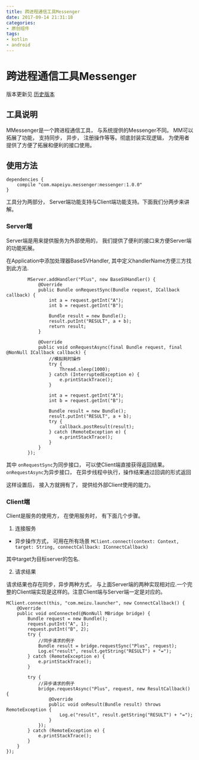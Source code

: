 ```yaml
---
title: 跨进程通信工具Messenger
date: 2017-09-14 21:31:18
categories:
- 原创组件
tags: 
- kotlin
- android
---
```


# 跨进程通信工具Messenger

版本更新见 [历史版本](LOG.md)


## 工具说明

MMessenger是一个跨进程通信工具， 与系统提供的Messenger不同。 MM可以拓展了功能， 支持同步， 异步， 注册操作等等。彻底封装实现逻辑， 为使用者提供了方便了拓展和便利的接口使用。

## 使用方法

```
dependencies {
    compile "com.mapeiyu.messenger:messenger:1.0.0"
}
```

工具分为两部分， Server端功能支持与Client端功能支持。下面我们分两步来讲解。

### Server端

Server端是用来提供服务为外部使用的， 我们提供了便利的接口来方便Server端的功能拓展。

在Application中添加处理器BaseSVHandler, 其中定义handlerName方便三方找到此方法.

```
        MServer.addHandler("Plus", new BaseSVHandler() {
            @Override
            public Bundle onRequestSync(Bundle request, ICallback callback) {
                int a = request.getInt("A");
                int b = request.getInt("B");

                Bundle result = new Bundle();
                result.putInt("RESULT", a + b);
                return result;
            }

            @Override
            public void onRequestAsync(final Bundle request, final @NonNull ICallback callback) {
                //模拟耗时操作
                try {
                    Thread.sleep(1000);
                } catch (InterruptedException e) {
                    e.printStackTrace();
                }

                int a = request.getInt("A");
                int b = request.getInt("B");

                Bundle result = new Bundle();
                result.putInt("RESULT", a + b);
                try {
                    callback.postResult(result);
                } catch (RemoteException e) {
                    e.printStackTrace();
                }
            }
        });
```

其中 `onRequestSync`为同步接口， 可以使Client端直接获得返回结果。`onRequestAsync`为异步接口， 在异步线程中执行，操作结果通过回调的形式返回

这样设置后， 接入方就拥有了， 提供给外部Client使用的能力。

### Client端

Client是服务的使用方， 在使用服务时， 有下面几个步骤。

1. 连接服务

* 异步操作方式， 可用在所有场景
`MClient.connect(context: Context, target: String, connectCallback: IConnectCallback)`

其中target为目标server的包名.

2. 请求结果

请求结果也存在同步，异步两种方式， 与上面Server端的两种实现相对应.一个完整的Client端实现是这样的。注意Client端与Server端一定是对应的。

```
MClient.connect(this, "com.meizu.launcher", new ConnectCallback() {
    @Override
    public void onConnected(@NonNull MBridge bridge) {
        Bundle request = new Bundle();
        request.putInt("A", 1);
        request.putInt("B", 2);
        try {
            //同步请求的例子
            Bundle result = bridge.requestSync("Plus", request);
            Log.e("result", result.getString("RESULT") + "=");
        } catch (RemoteException e) {
            e.printStackTrace();
        }

        try {
            //异步请求的例子
            bridge.requestAsync("Plus", request, new ResultCallback() {
                @Override
                public void onResult(Bundle result) throws RemoteException {
                    Log.e("result", result.getString("RESULT") + "=");
                }
            });
        } catch (RemoteException e) {
            e.printStackTrace();
        }
    }
});
```
